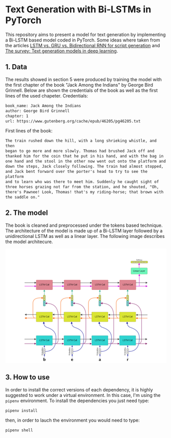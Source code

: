 # Text Generation with Bi-LSTMs in PyTorch

This repository aims to present a model for text generation by implementing a Bi-LSTM based model coded in PyTorch. Some ideas where taken from the articles <a href="https://arxiv.org/pdf/1908.04332.pdf">LSTM vs. GRU vs. Bidirectional RNN for script generation</a> and <a href="https://www.sciencedirect.com/science/article/pii/S1319157820303360">The survey: Text generation models in deep learning</a>.

## 1. Data
The results showed in section 5 were produced by training the model with the first chapter of the book "Jack Among the Indians" by George Bird Grinnell. Below are shown the credentials of the book as well as the first lines of the used chapeter.
Credentials: 
```
book_name: Jack Among the Indians
author: George Bird Grinnell
chapter: 1
url: https://www.gutenberg.org/cache/epub/46205/pg46205.txt
```
First lines of the book:
```
The train rushed down the hill, with a long shrieking whistle, and then
began to go more and more slowly. Thomas had brushed Jack off and
thanked him for the coin that he put in his hand, and with the bag in
one hand and the stool in the other now went out onto the platform and
down the steps, Jack closely following. The train had almost stopped,
and Jack bent forward over the porter's head to try to see the platform
and to learn who was there to meet him. Suddenly he caught sight of
three horses grazing not far from the station, and he shouted, "Oh,
there's Pawnee! Look, Thomas! that's my riding-horse; that brown with
the saddle on."
```
## 2. The model
The book is cleaned and preprocessed under the tokens based technique. The architecture of the model is made up of a Bi-LSTM layer followed by a unidirectional LSTM as well as a linear layer. The following image describes the model architecure. 
<p align="center">
<img src='img/bilstm.jpg'>
</p>

## 3. How to use
In order to install the correct versions of each dependency, it is highly suggested to work under a virtual environment. In this case, I'm using the ``pipenv`` environment. To install the dependencies you just need type:
```
pipenv install
```
then, in order to lauch the environment you would need to type:
```
pipenv shell
```
